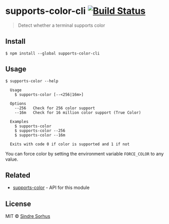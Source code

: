 # supports-color-cli [![Build Status](https://travis-ci.org/chalk/supports-color-cli.svg?branch=master)](https://travis-ci.org/chalk/supports-color-cli)

> Detect whether a terminal supports color


## Install

```
$ npm install --global supports-color-cli
```


## Usage

```
$ supports-color --help

  Usage
    $ supports-color [--<256|16m>]

  Options
    --256   Check for 256 color support
    --16m   Check for 16 million color support (True Color)

  Examples
    $ supports-color
    $ supports-color --256
    $ supports-color --16m

  Exits with code 0 if color is supported and 1 if not
```

You can force color by setting the environment variable `FORCE_COLOR` to any value.


## Related

- [supports-color](https://github.com/chalk/supports-color) - API for this module


## License

MIT © [Sindre Sorhus](http://sindresorhus.com)
